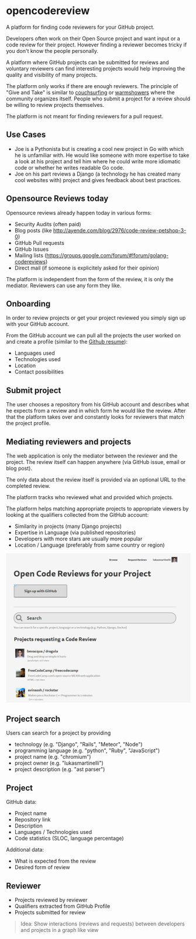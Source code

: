 # opencodereview

A platform for finding code reviewers for your GitHub project.

Developers often work on their Open Source project and want
input or a code review for their project.
However finding a reviewer becomes tricky if you don't know
the people personally.

A platform where GitHub projects can be submitted for reviews
and voluntary reviewers can find interesting projects
would help improving the quality and visibility
of many projects.

The platform only works if there are enough reviewers.
The principle of "Give and Take" is similar to
[couchsurfing](https://www.couchsurfing.com/) or
[warmshowers](https://www.warmshowers.org/) where the
community organizes itself. People who submit a project
for a review should be willing to review projects themselves.

The platform is not meant for finding reviewers for a pull request.

## Use Cases

- Joe is a Pythonista but is creating a cool new project in Go
  with which he is unfamiliar with.
  He would like someone with more expertise to take a look at his
  project and tell him where he could write more idiomatic code
  or whether he writes readable Go code.
- Joe on his part reviews a Django (a technology he has created many cool
  websites with) project and gives feedback about best practices.

## Opensource Reviews today

Opensource reviews already happen today in various forms:

- Security Audits (often paid)
- Blog posts (like http://ayende.com/blog/2976/code-review-petshop-3-0)
- GitHub Pull requests
- GitHub Issues
- Mailing lists (https://groups.google.com/forum/#!forum/golang-codereviews)
- Direct mail (if someone is explicitely asked for their opinion)

The platform is independent from the form of the review, it is only the
mediator. Reviewers can use any form they like.

## Onboarding

In order to review projects or get your project reviewed
you simply sign up with your GitHub account.

From the GitHub account we can pull all the projects
the user worked on and create a profile
(similar to the [Github resume](https://resume.github.io/)):

- Languages used
- Technologies used
- Location
- Contact possibilities

## Submit project

The user chooses a repository from his GitHub account and
describes what he expects from a review and in which form
he would like the review.
After that the platform takes over and constantly looks for
reviewers that match the project profile.

## Mediating reviewers and projects

The web application is only the mediator between
the reviewer and the project. The review itself can happen
anywhere (via GitHub issue, email or blog post).

The only data about the review itself is provided via an optional URL
to the completed review.

The platform tracks who reviewed what and provided which projects.

The platform helps matching appropriate projects to
appropriate viewers by looking at the qualifiers collected
from the GitHub account:
- Similarity in projects (many Django projects)
- Expertise in Language (via published repositories)
- Developers with more stars are usually more popular
- Location / Language (preferably from same country or region)

![Mockup](screenshot.png)

## Project search

Users can search for a project by providing
- technology (e.g. "Django", "Rails", "Meteor", "Node")
- programming language (e.g. "python", "Ruby", "JavaScript")
- project name (e.g. "chromium")
- project owner (e.g. "lukasmartinelli")
- project description (e.g. "ast parser")

## Project

GitHub data:

- Project name
- Repository link
- Description
- Languages / Technologies used
- Code statistics (SLOC, language percentage)

Additional data:

- What is expected from the review
- Desired form of review

## Reviewer

- Projects reviewed by reviewer
- Qualifiers extracted from GitHub Profile
- Projects submitted for review

> Idea: Show interactions (reviews and requests) between
  developers and projects in a graph like view
